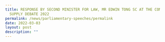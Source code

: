 ```yaml
---
title: RESPONSE BY SECOND MINISTER FOR LAW, MR EDWIN TONG SC AT THE COMMITTEE OF
  SUPPLY DEBATE 2022
permalink: /news/parliamentary-speeches/permalink
date: 2022-03-03
layout: post
description: ""
---
```

